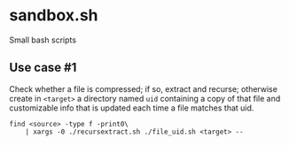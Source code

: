 # sandbox.sh

Small bash scripts

## Use case \#1

Check whether a file is compressed; if so, extract and recurse; otherwise create in `<target>` a directory named `uid` containing a copy of that file and customizable info that is updated each time a file matches that uid.
```
find <source> -type f -print0\
    | xargs -0 ./recursextract.sh ./file_uid.sh <target> --
```
